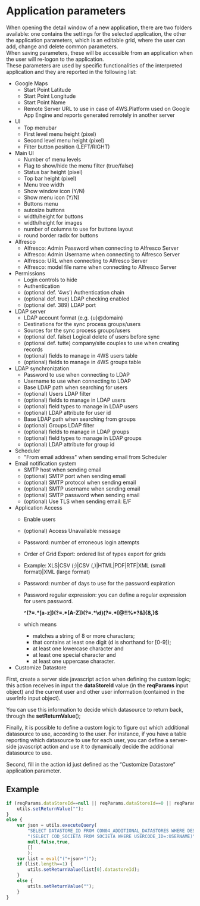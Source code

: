 # Application parameters

When opening the detail window of a new application, there are two folders available: one contains the settings for the selected application, the other the application parameters, which is an editable grid, where the user can add, change and delete common parameters.  
When saving parameters, these will be accessible from an application when the user will re-logon to the application.  
These parameters are used by specific functionalities of the interpreted application and they are reported in the following list:

* Google Maps
  * Start Point Latitude
  * Start Point Longitude
  * Start Point Name
  * Remote Server URL to use in case of 4WS.Platform used on Google App Engine and reports generated remotely in another server
* UI
  * Top menubar
  * First level menu height \(pixel\)
  * Second level menu height \(pixel\)
  * Filter button position \(LEFT/RIGHT\)
* Main UI
  * Number of menu levels
  * Flag to show/hide the menu filter \(true/false\)
  * Status bar height \(pixel\)
  * Top bar height \(pixel\)
  * Menu tree width
  * Show window icon \(Y/N\)
  * Show menu icon \(Y/N\)
  * Buttons menu
  * autosize buttons
  * width/height for buttons
  * width/height for images
  * number of columns to use for buttons layout
  * round border radix for buttons
* Alfresco
  * Alfresco: Admin Password when connecting to Alfresco Server
  * Alfresco: Admin Username when connecting to Alfresco Server
  * Alfresco: URL when connecting to Alfresco Server
  * Alfresco: model file name when connecting to Alfresco Server
* Permissions
  * Login controls to hide
  * Authentication
  * \(optional def. ‘4ws’\) Authentication chain
  * \(optional def. true\) LDAP checking enabled
  * \(optional def. 389\) LDAP port
* LDAP server
  * LDAP account format \(e.g. {u}@domain\)
  * Destinations for the sync process groups/users
  * Sources for the sync process groups/users
  * \(optional def. false\) Logical delete of users before sync
  * \(optional def. tutte\) company/site couples to use when creating records
  * \(optional\) fields to manage in 4WS users table
  * \(optional\) fields to manage in 4WS groups table
* LDAP synchronization
  * Password to use when connecting to LDAP
  * Username to use when connecting to LDAP
  * Base LDAP path when searching for users
  * \(optional\) Users LDAP filter
  * \(optional\) fields to manage in LDAP users
  * \(optional\) field types to manage in LDAP users
  * \(optional\) LDAP attribute for user id
  * Base LDAP path when searching from groups
  * \(optional\) Groups LDAP filter
  * \(optional\) fields to manage in LDAP groups
  * \(optional\) field types to manage in LDAP groups
  * \(optional\) LDAP attribute for group id
* Scheduler
  * "From email address" when sending email from Scheduler
* Email notification system
  * SMTP host when sending email
  * \(optional\) SMTP port when sending email
  * \(optional\) SMTP protocol when sending email
  * \(optional\) SMTP username when sending email
  * \(optional\) SMTP password when sending email
  * \(optional\) Use TLS when sending email: E/F
* Application Access
  * Enable users
  * \(optional\) Access Unavailable message
  * Password: number of erroneous login attempts
  * Order of Grid Export: ordered list of types export for grids
  * Example: XLS\|CSV \(;\)\|CSV \(,\)\|HTML\|PDF\|RTF\|XML \(small format\)\|XML \(large format\)
  * Password: number of days to use for the password expiration
  * Password regular expression: you can define a regular expression for users password.

    **^\(?=.\*\[a-z\]\)\(?=.\*\[A-Z\]\)\(?=.\*\\d\)\(?=.\*\[@$!%\*?&\]\)\[A-Za-z\\d@$!%\*?&\]{8,}$**

  * which means
    * matches a string of 8 or more characters;
    * that contains at least one digit \(d is shorthand for \[0-9\]\);
    * at least one lowercase character and
    * at least one special character and
    * at least one uppercase character.
* Customize Datastore

First, create a server side javascript action when defining the custom logic; this action receives in input the **dataStoreId** value \(in the **reqParams** input object\) and the current user and other user information \(contained in the userInfo input object\). 

You can use this information to decide which datasource to return back, through the **setReturnValue**\(\);

Finally, it is possible to define a custom logic to figure out which additional datasource to use, according to the user. For instance, if you have a table reporting which datasource to use for each user, you can define a server-side javascript action and use it to dynamically decide the additional datasource to use.

Second, fill in the action id just defined as the “Customize Datastore” application parameter.

## Example

```javascript
if (reqParams.dataStoreId==null || reqParams.dataStoreId==0 || reqParams.dataStoreId==-1) {
    utils.setReturnValue("");
}
else {
    var json = utils.executeQuery(
        "SELECT DATASTORE_ID FROM CON04_ADDITIONAL_DATASTORES WHERE DESCRIPTION IN "+
        "(SELECT COD_SOCIETA FROM SOCIETA WHERE USERCODE_ID=:USERNAME)",
        null,false,true,
        []
        );
    var list = eval("("+json+")");
    if (list.length==1) {
        utils.setReturnValue(list[0].datastoreId);
    }
    else {
        utils.setReturnValue("");
    }
}
```


